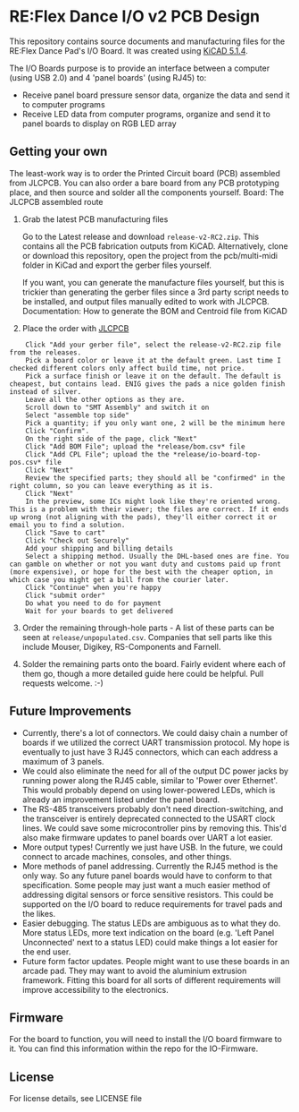 # RE:Flex Dance I/O v2 PCB Design 

This repository contains source documents and manufacturing files for the RE:Flex Dance Pad's I/O Board. It was created using [KiCAD 5.1.4](https://kicad-pcb.org/).

The I/O Boards purpose is to provide an interface between a computer (using USB 2.0) and 4 'panel boards' (using RJ45) to:
- Receive panel board pressure sensor data, organize the data and send it to computer programs
- Receive LED data from computer programs, organize and send it to panel boards to display on RGB LED array

## Getting your own

The least-work way is to order the Printed Circuit board (PCB) assembled from JLCPCB. You can also order a bare board from any PCB prototyping place, and then source and solder all the components yourself.
Board: The JLCPCB assembled route
1. Grab the latest PCB manufacturing files

    Go to the Latest release and download `release-v2-RC2.zip`. This contains all the PCB fabrication outputs from KiCAD. Alternatively, clone or download this repository, open the project from the pcb/multi-midi folder in KiCad and export the gerber files yourself.
    
    If you want, you can generate the manufacture files yourself, but this is trickier than generating the gerber files since a 3rd party script needs to be installed, and output files manually edited to work with JLCPCB. Documentation: How to generate the BOM and Centroid file from KiCAD

2. Place the order with [JLCPCB](https://jlcpcb.com)
```
    Click "Add your gerber file", select the release-v2-RC2.zip file from the releases.
    Pick a board color or leave it at the default green. Last time I checked different colors only affect build time, not price.
    Pick a surface finish or leave it on the default. The default is cheapest, but contains lead. ENIG gives the pads a nice golden finish instead of silver.
    Leave all the other options as they are.
    Scroll down to "SMT Assembly" and switch it on
    Select "assemble top side"
    Pick a quantity; if you only want one, 2 will be the minimum here
    Click "Confirm".
    On the right side of the page, click "Next"
    Click "Add BOM File"; upload the *release/bom.csv* file
    Click "Add CPL File"; upload the the *release/io-board-top-pos.csv* file
    Click "Next"
    Review the specified parts; they should all be "confirmed" in the right column, so you can leave everything as it is.
    Click "Next"
    In the preview, some ICs might look like they're oriented wrong. This is a problem with their viewer; the files are correct. If it ends up wrong (not aligning with the pads), they'll either correct it or email you to find a solution.
    Click "Save to cart"
    Click "Check out Securely"
    Add your shipping and billing details
    Select a shipping method. Usually the DHL-based ones are fine. You can gamble on whether or not you want duty and customs paid up front (more expensive), or hope for the best with the cheaper option, in which case you might get a bill from the courier later.
    Click "Continue" when you're happy
    Click "submit order"
    Do what you need to do for payment
    Wait for your boards to get delivered
```

3. Order the remaining through-hole parts - A list of these parts can be seen at `release/unpopulated.csv`. Companies that sell parts like this include Mouser, Digikey, RS-Components and Farnell.

4. Solder the remaining parts onto the board. Fairly evident where each of them go, though a more detailed guide here could be helpful. Pull requests welcome. :-)

## Future Improvements
- Currently, there's a lot of connectors. We could daisy chain a number of boards if we utilized the correct UART transmission protocol. My hope is eventually to just have 3 RJ45 connectors, which can each address a maximum of 3 panels.
- We could also eliminate the need for all of the output DC power jacks by running power along the RJ45 cable, similar to 'Power over Ethernet'. This would probably depend on using lower-powered LEDs, which is already an improvement listed under the panel board.
- The RS-485 transceivers probably don't need direction-switching, and the transceiver is entirely deprecated connected to the USART clock lines. We could save some microcontroller pins by removing this. This'd also make firmware updates to panel boards over UART a lot easier.
- More output types! Currently we just have USB. In the future, we could connect to arcade machines, consoles, and other things. 
- More methods of panel addressing. Currently the RJ45 method is the only way. So any future panel boards would have to conform to that specification. Some people may just want a much easier method of addressing digital sensors or force sensitive resistors. This could be supported on the I/O board to reduce requirements for travel pads and the likes.
- Easier debugging. The status LEDs are ambiguous as to what they do. More status LEDs, more text indication on the board (e.g. 'Left Panel Unconnected' next to a status LED) could make things a lot easier for the end user.
- Future form factor updates. People might want to use these boards in an arcade pad. They may want to avoid the aluminium extrusion framework. Fitting this board for all sorts of different requirements will improve accessibility to the electronics.

## Firmware

For the board to function, you will need to install the I/O board firmware to it. You can find this information within the repo for the IO-Firmware.

## License

For license details, see LICENSE file